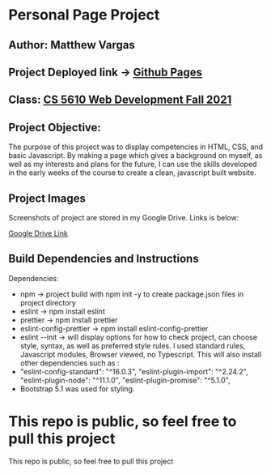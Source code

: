 # Personal Page Project

## Author: Matthew Vargas

## Project Deployed link -> [Github Pages](https://fautomaton.github.io/)

## Class: [CS 5610 Web Development Fall 2021](https://johnguerra.co/classes/webDevelopment_fall_2021/_)

## Project Objective:

The purpose of this project was to display competencies in HTML, CSS, and basic Javascript.  By making a page which gives a background on myself, as well as my interests and plans for the future, I can use the skills developed in the early weeks of the course to create a clean, javascript built website.

## Project Images

Screenshots of project are stored in my Google Drive.  Links is below:

[Google Drive Link](https://drive.google.com/drive/folders/1I9tSxnQfMDYJoKCJGOLLQZAk-p2e9ZCx?usp=sharing)

## Build Dependencies and Instructions

Dependencies:

* npm -> project build with npm init -y to create package.json files in project directory
* eslint -> npm install eslint
* prettier -> npm install prettier
* eslint-config-prettier -> npm install eslint-config-prettier
* eslint --init -> will display options for how to check project, can choose style, syntax, as well as preferred style rules.  I used standard rules, Javascript modules, Browser viewed, no Typescript.  This will also install other dependencies such as :
*   "eslint-config-standard": "^16.0.3",
    "eslint-plugin-import": "^2.24.2",
    "eslint-plugin-node": "^11.1.0",
    "eslint-plugin-promise": "^5.1.0",
* Bootstrap 5.1 was used for styling.


This repo is public, so feel free to pull this project
=======
This repo is public, so feel free to pull this project
